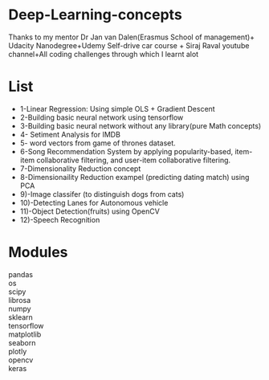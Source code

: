 # Deep-Learning-concepts

Thanks to my mentor Dr Jan van Dalen(Erasmus School of management)+ Udacity Nanodegree+Udemy Self-drive car course + Siraj Raval youtube channel+All coding challenges through which I learnt alot

# List

- 1-Linear Regression: Using simple OLS + Gradient Descent<br>
- 2-Building basic neural network using tensorflow
- 3-Building basic neural network without any library(pure Math concepts)
- 4- Setiment Analysis for IMDB
- 5- word vectors from game of thrones dataset.
- 6-Song Recommendation System by applying popularity-based, item-item collaborative filtering, and user-item collaborative filtering.
- 7-Dimensionality Reduction concept
- 8-Dimensionaility Reduction exampel (predicting dating match) using PCA
- 9)-Image classifer (to distinguish dogs from cats)
- 10)-Detecting Lanes for Autonomous vehicle
- 11)-Object Detection(fruits) using OpenCV
- 12)-Speech Recognition

# Modules

pandas<br>
os <br>
scipy<br>
librosa<br>
numpy<br>
sklearn<br>
tensorflow<br>
matplotlib<br>
seaborn<br>
plotly<br>
opencv<br>
keras<br>


